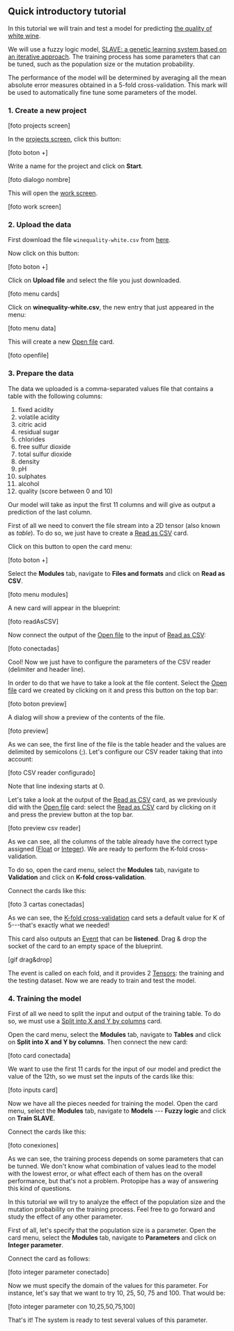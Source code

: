 ## Quick introductory tutorial

In this tutorial we will train and test a model for predicting [the quality of white wine](http://archive.ics.uci.edu/ml/datasets/wine+quality).

We will use a fuzzy logic model, [SLAVE: a genetic learning system based on an iterative approach](http://citeseerx.ist.psu.edu/viewdoc/download?doi=10.1.1.379.2735&rep=rep1&type=pdf). The training process has some parameters that can be tuned, such as the population size or the mutation probability.

The performance of the model will be determined by averaging all the mean absolute error measures obtained in a 5-fold cross-validation. This mark will be used to automatically fine tune some parameters of the model.

### 1. Create a new project

[foto projects screen]

In the [projects screen](/projects_screen.html), click this button:

[foto boton +]

Write a name for the project and click on **Start**.

[foto dialogo nombre]

This will open the [work screen](/work_screen.html).

[foto work screen]

### 2. Upload the data

First download the file `winequality-white.csv` from [here](/tutorials/introductory/winequality-white.csv).

Now click on this button:

[foto boton +]

Click on **Upload file** and select the file you just downloaded.

[foto menu cards]

Click on **winequality-white.csv**, the new entry that just appeared in the menu:

[foto menu data]

This will create a new [Open file](/cards/openFile.html) card.

[foto openfile]

### 3. Prepare the data

The data we uploaded is a comma-separated values file that contains a table with the following columns:

1. fixed acidity
2. volatile acidity
3. citric acid
4. residual sugar
5. chlorides
6. free sulfur dioxide
7. total sulfur dioxide
8. density
9. pH
10. sulphates
11. alcohol
12. quality (score between 0 and 10)

Our model will take as input the first 11 columns and will give as output a prediction of the last column.

First of all we need to convert the file stream into a 2D tensor (also known as *table*). To do so, we just have to create a [Read as CSV](/cards/readAsCSV.html) card.

Click on this button to open the card menu:

[foto boton +]

Select the **Modules** tab, navigate to **Files and formats** and click on **Read as CSV**.

[foto menu modules]

A new card will appear in the blueprint:

[foto readAsCSV]

Now connect the output of the [Open file](/cards/openFile.html) to the input of [Read as CSV](/cards/readAsCSV.html):

[foto conectadas]

Cool! Now we just have to configure the parameters of the CSV reader (delimiter and header line).

In order to do that we have to take a look at the file content. Select the [Open file](/cards/openFile.html) card we created by clicking on it and press this button on the top bar:

[foto boton preview]

A dialog will show a preview of the contents of the file.

[foto preview]

As we can see, the first line of the file is the table header and the values are delimited by semicolons (;). Let's configure our CSV reader taking that into account:

[foto CSV reader configurado]

Note that line indexing starts at 0.

Let's take a look at the output of the [Read as CSV](/cards/readAsCSV.html) card, as we previously did with the [Open file](/cards/openFile.html) card: select the [Read as CSV](/cards/readAsCSV.html) card by clicking on it and press the preview button at the top bar.

[foto preview csv reader]

As we can see, all the columns of the table already have the correct type assigned ([Float](/types/Float.html) or [Integer](/types/Integer.html)). We are ready to perform the K-fold cross-validation.

To do so, open the card menu, select the **Modules** tab, navigate to **Validation** and click on **K-fold cross-validation**.

Connect the cards like this:

[foto 3 cartas conectadas]

As we can see, the [K-fold cross-validation](/cards/kFoldCrossValidation.html) card sets a default value for K of 5---that's exactly what we needed!

This card also outputs an [Event](/types/Event.html) that can be **listened**. Drag & drop the socket of the card to an empty space of the blueprint.

[gif drag&drop]

The event is called on each fold, and it provides 2 [Tensors](/types/Tensor.html): the training and the testing dataset. Now we are ready to train and test the model.

### 4. Training the model

First of all we need to split the input and output of the training table. To do so, we must use a [Split into X and Y by columns](/cards/splitIntoXAndYByColumns.html) card.

Open the card menu, select the **Modules** tab, navigate to **Tables** and click on **Split into X and Y by columns**. Then connect the new card:

[foto card conectada]

We want to use the first 11 cards for the input of our model and predict the value of the 12th, so we must set the inputs of the cards like this:

[foto inputs card]

Now we have all the pieces needed for training the model. Open the card menu, select the **Modules** tab, navigate to **Models** --- **Fuzzy logic** and click on **Train SLAVE**.

Connect the cards like this:

[foto conexiones]

As we can see, the training process depends on some parameters that can be tunned. We don't know what combination of values lead to the model with the lowest error, or what effect each of them has on the overall performance, but that's not a problem. Protopipe has a way of answering this kind of questions.

In this tutorial we will try to analyze the effect of the population size and the mutation probability on the training process. Feel free to go forward and study the effect of any other parameter.

First of all, let's specify that the population size is a parameter. Open the card menu, select the **Modules** tab, navigate to **Parameters** and click on **Integer parameter**.

Connect the card as follows:

[foto integer parameter conectado]

Now we must specify the domain of the values for this parameter. For instance, let's say that we want to try 10, 25, 50, 75 and 100. That would be:

[foto integer parameter con 10,25,50,75,100]

That's it! The system is ready to test several values of this parameter.
